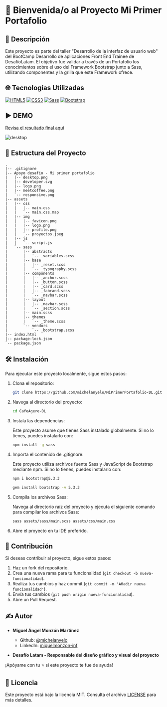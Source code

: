 # 👋 Bienvenida/o al Proyecto Mi Primer Portafolio

## 📝 Descripción
Este proyecto es parte del taller "Desarrollo de la interfaz de usuario web" del BootCamp Desarrollo de aplicaciones Front End Trainee de DesafíoLatam. El objetivo fue validar a través de un Portafolio los conocimientos sobre el uso del Framework Bootstrap
junto a Sass, utilizando componentes y la grilla que este Framework ofrece.

## 🌐 Tecnologías Utilizadas

[![HTML5](https://img.shields.io/badge/HTML5-E34F26.svg?logo=html5&logoColor=white)](https://developer.mozilla.org/en-US/docs/Web/Guide/HTML/HTML5)
[![CSS3](https://img.shields.io/badge/CSS3-1572B6.svg?logo=css3&logoColor=white)](https://developer.mozilla.org/en-US/docs/Web/CSS)
[![Sass](https://img.shields.io/badge/Sass-CC6699.svg?logo=sass&logoColor=white)](https://sass-lang.com/)
[![Bootstrap](https://img.shields.io/badge/Bootstrap-5.3-brightgreen.svg?logo=bootstrap&logoColor=white)](https://getbootstrap.com/docs/5.3/)

## ▶️ DEMO

[Revisa el resultado final aquí](https://michelanyelo.github.io/MiPrimerPortafolio-DL/)

![desktop](https://github.com/user-attachments/assets/91442e10-f2c5-4e2d-a976-ff2c94c717e5)


## 📁 Estructura del Proyecto

```plaintext
.
|-- .gitignore
|-- Apoyo desafio - Mi primer portafolio
|   |-- desktop.png
|   |-- developer.svg
|   |-- logo.png
|   |-- meetcoffee.png
|   `-- responsive.png
|-- assets
|   |-- css
|   |   |-- main.css
|   |   `-- main.css.map
|   |-- img
|   |   |-- favicon.png
|   |   |-- logo.png
|   |   |-- profile.png
|   |   `-- proyectos.jpeg
|   |-- js
|   |   `-- script.js
|   `-- sass
|       |-- abstracts
|       |   `-- _variables.scss
|       |-- base
|       |   |-- _reset.scss
|       |   `-- _typography.scss
|       |-- components
|       |   |-- _anchor.scss
|       |   |-- _button.scss
|       |   |-- _card.scss
|       |   |-- _fabrand.scss
|       |   `-- _navbar.scss
|       |-- layout
|       |   |-- _navbar.scss
|       |   `-- _section.scss
|       |-- main.scss
|       |-- themes
|       |   `-- _theme.scss
|       `-- vendors
|           `-- _bootstrap.scss
|-- index.html
|-- package-lock.json
`-- package.json

```

## 🛠️ Instalación

Para ejecutar este proyecto localmente, sigue estos pasos:

1. Clona el repositorio:

   ```bash
   git clone https://github.com/michelanyelo/MiPrimerPortafolio-DL.git

2. Navega al directorio del proyecto:

   ```bash
   cd CafeAgere-DL

3. Instala las dependencias:

    Este proyecto asume que tienes Sass instalado globalmente. Si no lo tienes, puedes instalarlo con:

   ```bash
   npm install -g sass
   
   ```

4. Importa el contenido de .gitignore:

    Este proyecto utiliza archivos fuente Sass y JavaScript de Bootstrap mediante npm. Si no lo tienes, puedes instalarlo con:

   ```bash
   npm i bootstrap@5.3.3
   
   ```
   ```bash
   gem install bootstrap -v 5.3.3
   
   ```

5. Compila los archivos Sass:

    Navega al directorio raíz del proyecto y ejecuta el siguiente comando para compilar los archivos Sass:

    ```bash
    sass assets/sass/main.scss assets/css/main.css


6. Abre el proyecto en tu IDE preferido.

## 🤝 Contribución

Si deseas contribuir al proyecto, sigue estos pasos:

1. Haz un fork del repositorio.
2. Crea una nueva rama para tu funcionalidad (`git checkout -b nueva-funcionalidad`).
3. Realiza tus cambios y haz commit (`git commit -m 'Añadir nueva funcionalidad'`).
4. Envía tus cambios (`git push origin nueva-funcionalidad`).
5. Abre un Pull Request.

## ✍️ Autor

- **Miguel Ángel Monzón Martínez**
  - Github: [@michelanyelo](https://github.com/michelanyelo)
  - LinkedIn: [miguelmonzon-inf](https://linkedin.com/in/miguelmonzon-inf)

- **Desafío Latam - Responsable del diseño gráfico y visual del proyecto**
  
¡Apóyame con tu ⭐️ si este proyecto te fue de ayuda!

## 🧾 Licencia

Este proyecto está bajo la licencia MIT. Consulta el archivo [LICENSE](https://github.com/michelanyelo/MiPrimerPortafolio-DL/blob/main/LICENSE) para más detalles.

